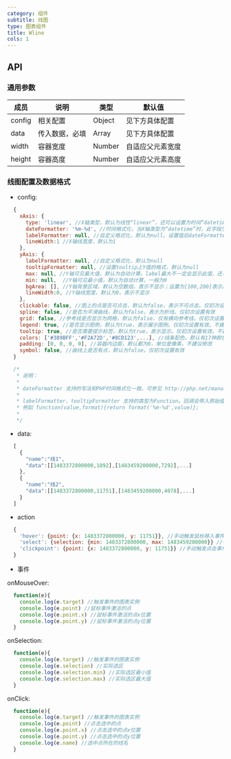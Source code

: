 ```yaml
---
category: 组件
subtitle: 线图
type: 图表组件
title: Wline
cols: 1
---
```



## API

### 通用参数

| 成员 | 说明 | 类型 | 默认值 |
|---|---|---|---|
| config | 相关配置 | Object | 见下方具体配置 |
| data | 传入数据，必填 | Array | 见下方具体配置 |
| width | 容器宽度 | Number | 自适应父元素宽度 |
| height | 容器高度 | Number | 自适应父元素高度 |

### 线图配置及数据格式

* config:

```javascript
  {
    xAxis: {
      type: 'linear', //X轴类型，默认为线性“linear”，还可以设置为时间“datetime”
      dateFormatter: '%m-%d', //时间格式化，当X轴类型为“datetime”时，此字段生效
      labelFormatter: null, //自定义格式化，默认为null。设置值后dateFormatter失效
      lineWidth:1 //X轴线宽度，默认为1
    },
    yAxis: {
      labelFormatter: null, //自定义格式化，默认为null
      tooltipFormatter: null, //设置tooltip上Y值的格式，默认为null
      max: null, //Y轴可见最大值，默认为自动计算。label最大不一定会显示此值，还与间隔有关
      min: null,  //Y轴可见最小值，默认为自动计算，一般为0
      bgArea: [], //Y轴背景区域，默认为空数组，表示不显示；设置为[100,200]表示从Y轴坐标100至200的区域带背景
      lineWidth:0, //Y轴线宽度，默认为0，表示不显示
    },
    clickable: false, //图上的点是否可点击，默认为false，表示不可点击。仅初次设置有效
    spline: false, //是否为平滑曲线，默认为false，表示为折线。仅初次设置有效
    grid: false, //参考线是否显示为网格，默认为false，仅有横向参考线。仅初次设置有效
    legend: true, //是否显示图例，默认为true，表示展示图例。仅初次设置有效。不建议修改
    tooltip: true, //是否需要提示标签，默认为true，表示显示。仅初次设置有效。不建议修改
    colors: ['#389BFF','#F2A72D','#8CD123',...], //线条配色，默认有17种颜色。不建议修改
    padding: [0, 0, 0, 0], //容器内边距，默认都为0，单位是像素。不建议修改
    symbol: false, //曲线上是否有点，默认为false。仅初次设置有效
  }

  /*
   * 说明：
   *
   * dateFormatter 支持的写法和PHP时间格式化一致，可参见 http://php.net/manual/en/function.strftime.php
   *
   * labelFormatter、tooltipFormatter 支持的类型为Function。回调会带入原始值和时间格式化函数作为参数。返回值即为显示内容
   * 例如 function(value,format){return format('%m-%d',value)};
   *
   */
```

* data:

```javascript
  [
    {
      "name":"线1",
      "data":[[1483372800000,1892],[1483459200000,7292],...]
    },
    {
      "name":"线2",
      "data":[[1483372800000,11751],[1483459200000,4078],...]
    }
  ]
```

* action

```javascript
  {
    'hover': {point: {x: 1483372800000, y: 11751}}, //手动触发鼠标移入事件，传入参数是移到哪个点上
    'select': {selection: {min: 1483372800000, max: 1483459200000}} //手动触发选区事件，传入参数是x轴区间
    'clickpoint': {point: {x: 1483372800000, y: 11751}} //手动触发点击事件，传入参数是选中点的坐标
  }
```

* 事件

onMouseOver:

```javascript
  function(e){
    console.log(e.target) //触发事件的图表实例
    console.log(e.point) //鼠标事件激活的点
    console.log(e.point.x) //鼠标事件激活的点x位置
    console.log(e.point.y) //鼠标事件激活的点y位置
  }
```

onSelection:

```javascript
  function(e){
    console.log(e.target) //触发事件的图表实例
    console.log(e.selection) //实际选区
    console.log(e.selection.min) //实际选区最小值
    console.log(e.selection.max) //实际选区最大值
  }
```

onClick:

```javascript
  function(e){
    console.log(e.target) //触发事件的图表实例
    console.log(e.point) //点击选中的点
    console.log(e.point.x) //点击选中的点x位置
    console.log(e.point.y) //点击选中的点y位置
    console.log(e.name) //选中点所在的线名
  }
```
